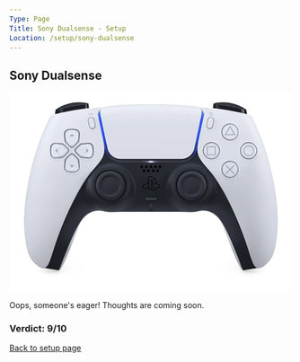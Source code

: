 ```yaml
---
Type: Page
Title: Sony Dualsense - Setup
Location: /setup/sony-dualsense
---
```


## Sony Dualsense

<div class="img-container-wide"> <img alt="A picture of the Sony Dualsense" src="https://raw.githubusercontent.com/george-probably/chachanidze.com/main/Images/setup/sony-dualsense.webp"> </div>

Oops, someone's eager! Thoughts are coming soon.

### Verdict: 9/10

[Back to setup page](/setup)